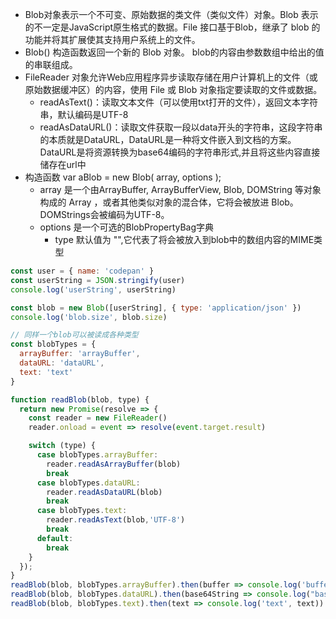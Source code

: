 * Blob对象表示一个不可变、原始数据的类文件（类似文件）对象。Blob 表示的不一定是JavaScript原生格式的数据。File 接口基于Blob，继承了 blob 的功能并将其扩展使其支持用户系统上的文件。
* Blob() 构造函数返回一个新的 Blob 对象。 blob的内容由参数数组中给出的值的串联组成。
* FileReader 对象允许Web应用程序异步读取存储在用户计算机上的文件（或原始数据缓冲区）的内容，使用 File 或 Blob 对象指定要读取的文件或数据。
  * readAsText()：读取文本文件（可以使用txt打开的文件），返回文本字符串，默认编码是UTF-8
  * readAsDataURL()：读取文件获取一段以data开头的字符串，这段字符串的本质就是DataURL，DataURL是一种将文件嵌入到文档的方案。DataURL是将资源转换为base64编码的字符串形式,并且将这些内容直接储存在url中
* 构造函数 var aBlob = new Blob( array, options );
  * array 是一个由ArrayBuffer, ArrayBufferView, Blob, DOMString 等对象构成的 Array ，或者其他类似对象的混合体，它将会被放进 Blob。DOMStrings会被编码为UTF-8。
  * options 是一个可选的BlobPropertyBag字典
    * type 默认值为 "",它代表了将会被放入到blob中的数组内容的MIME类型

```js
const user = { name: 'codepan' }
const userString = JSON.stringify(user)
console.log('userString', userString)

const blob = new Blob([userString], { type: 'application/json' })
console.log('blob.size', blob.size)

// 同样一个blob可以被读成各种类型
const blobTypes = {
  arrayBuffer: 'arrayBuffer',
  dataURL: 'dataURL',
  text: 'text'
}

function readBlob(blob, type) {
  return new Promise(resolve => {
    const reader = new FileReader()
    reader.onload = event => resolve(event.target.result)

    switch (type) {
      case blobTypes.arrayBuffer:
        reader.readAsArrayBuffer(blob)
        break
      case blobTypes.dataURL:
        reader.readAsDataURL(blob)
        break
      case blobTypes.text:
        reader.readAsText(blob,'UTF-8')
        break
      default:
        break
    }
  });
}
readBlob(blob, blobTypes.arrayBuffer).then(buffer => console.log('buffer', buffer))
readBlob(blob, blobTypes.dataURL).then(base64String => console.log("base64String", base64String))
readBlob(blob, blobTypes.text).then(text => console.log('text', text))
```
